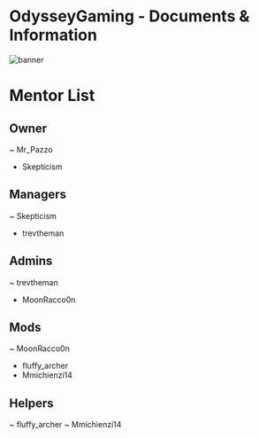 # OdysseyGaming - Documents & Information 
![banner](https://user-images.githubusercontent.com/84603499/140682231-0c5ad6fd-2846-499a-8fc8-b0407e261d10.png)
# Mentor List

## Owner
~ Mr_Pazzo
  * Skepticism

## Managers
~ Skepticism
  * trevtheman

## Admins
~ trevtheman
  * MoonRacco0n

## Mods
~ MoonRacco0n
  * fluffy_archer
  * Mmichienzi14

## Helpers
~ fluffy_archer
~ Mmichienzi14
